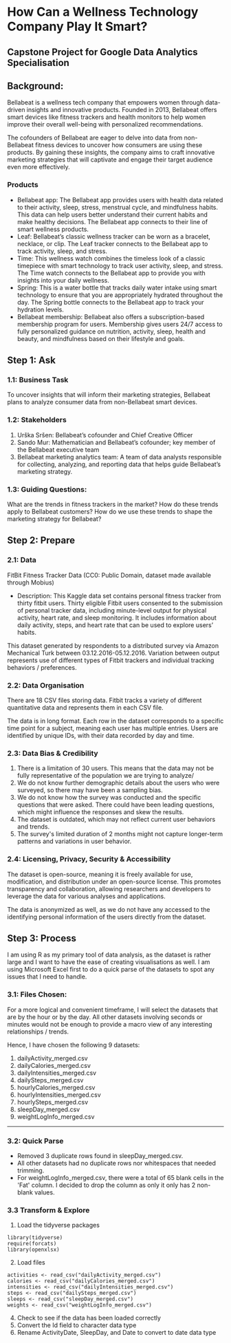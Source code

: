 # How Can a Wellness Technology Company Play It Smart?
## Capstone Project for Google Data Analytics Specialisation

## Background:
Bellabeat is a wellness tech company that empowers women through data-driven insights and innovative products. Founded in 2013, Bellabeat offers smart devices like fitness trackers and health monitors to help women improve their overall well-being with personalized recommendations.

The cofounders of Bellabeat are eager to delve into data from non-Bellabeat fitness devices to uncover how consumers are using these products. By gaining these insights, the company aims to craft innovative marketing strategies that will captivate and engage their target audience even more effectively.

### Products
* Bellabeat app: The Bellabeat app provides users with health data related to their activity, sleep, stress,
menstrual cycle, and mindfulness habits. This data can help users better understand their current habits and
make healthy decisions. The Bellabeat app connects to their line of smart wellness products.
* Leaf: Bellabeat’s classic wellness tracker can be worn as a bracelet, necklace, or clip. The Leaf tracker connects
to the Bellabeat app to track activity, sleep, and stress.
* Time: This wellness watch combines the timeless look of a classic timepiece with smart technology to track user
activity, sleep, and stress. The Time watch connects to the Bellabeat app to provide you with insights into your
daily wellness.
* Spring: This is a water bottle that tracks daily water intake using smart technology to ensure that you are
appropriately hydrated throughout the day. The Spring bottle connects to the Bellabeat app to track your
hydration levels.
* Bellabeat membership: Bellabeat also offers a subscription-based membership program for users.
Membership gives users 24/7 access to fully personalized guidance on nutrition, activity, sleep, health and
beauty, and mindfulness based on their lifestyle and goals.

## Step 1: Ask

### 1.1: Business Task 
To uncover insights that will inform their marketing strategies, Bellabeat plans to 
analyze consumer data from non-Bellabeat smart devices.

### 1.2: Stakeholders
1. Urška Sršen: Bellabeat’s cofounder and Chief Creative Officer
2. Sando Mur: Mathematician and Bellabeat’s cofounder; key member of the Bellabeat executive team
3. Bellabeat marketing analytics team: A team of data analysts responsible for collecting, analyzing, and reporting
data that helps guide Bellabeat’s marketing strategy.

### 1.3: Guiding Questions:
What are the trends in fitness trackers in the market?
How do these trends apply to Bellabeat customers?
How do we use these trends to shape the marketing strategy for Bellabeat?

## Step 2: Prepare

### 2.1: Data
FitBit Fitness Tracker Data (CC0: Public Domain, dataset made available through Mobius)

* Description:
This Kaggle data set contains personal fitness tracker from thirty fitbit users. Thirty eligible Fitbit users consented to the submission of
personal tracker data, including minute-level output for physical activity, heart rate, and sleep monitoring. It includes
information about daily activity, steps, and heart rate that can be used to explore users’ habits.

This dataset generated by respondents to a distributed survey via Amazon Mechanical Turk between 03.12.2016-05.12.2016. Variation between output represents use of different types of Fitbit trackers and individual tracking behaviors / preferences.

### 2.2: Data Organisation
There are 18 CSV files storing data.  Fitbit tracks a variety of different quantitative data and represents them in each CSV file.

The data is in long format. Each row in the dataset corresponds to a specific time point for a subject, meaning each user has multiple entries. Users are identified by unique IDs, with their data recorded by day and time.

### 2.3: Data Bias & Credibility

1. There is a limitation of 30 users. This means that the data may not be fully representative of the population we are trying to analyze/
2. We do not know further demographic details about the users who were surveyed, so there may have been a sampling bias.
3. We do not know how the survey was conducted and the specific questions that were asked. There could have been leading questions, which might influence the responses and skew the results.
4. The dataset is outdated, which may not reflect current user behaviors and trends.
5. The survey's limited duration of 2 months might not capture longer-term patterns and variations in user behavior.

### 2.4: Licensing, Privacy, Security & Accessibility

The dataset is open-source, meaning it is freely available for use, modification, and distribution under an open-source license. This promotes transparency and collaboration, allowing researchers and developers to leverage the data for various analyses and applications.

The data is anonymized as well, as we do not have any accessed to the identifying personal information of the users directly from the dataset.

## Step 3: Process

I am using R as my primary tool of data analysis, as the dataset is rather large and I want to have the ease of creating visualisations as well. 
I am using Microsoft Excel first to do a quick parse of the datasets to spot any issues that I need to handle.

### 3.1: Files Chosen:

For a more logical and convenient timeframe, I will select the datasets that are by the hour or by the day. All other datasets involving seconds or minutes would not be enough to provide a macro view of any interesting relationships / trends.

Hence, I have chosen the following 9 datasets:

1. dailyActivity_merged.csv
2. dailyCalories_merged.csv
3. dailyIntensities_merged.csv
4. dailySteps_merged.csv
5. hourlyCalories_merged.csv
6. hourlyIntensities_merged.csv
7. hourlySteps_merged.csv
8. sleepDay_merged.csv
9. weightLogInfo_merged.csv
    
---

### 3.2: Quick Parse
* Removed 3 duplicate rows found in sleepDay_merged.csv. 
* All other datasets had no duplicate rows nor whitespaces that needed trimming.
* For weightLogInfo_merged.csv, there were a total of 65 blank cells in the 'Fat' column. I decided to drop the column as only it only has 2 non-blank values.

### 3.3 Transform & Explore
1. Load the tidyverse packages

```
library(tidyverse)
require(forcats)
library(openxlsx)
```

2. Load files
   
```
activities <- read_csv("dailyActivity_merged.csv")
calories <- read_csv("dailyCalories_merged.csv")
intensities <- read_csv("dailyIntensities_merged.csv")
steps <- read_csv("dailySteps_merged.csv")
sleeps <- read_csv("sleepDay_merged.csv")
weights <- read_csv("weightLogInfo_merged.csv")
```
   

4. Check to see if the data has been loaded correctly
5. Convert the Id field to character data type
6. Rename ActivityDate, SleepDay, and Date to convert to date data type




















